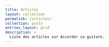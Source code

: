 ```yaml
---
title: Articles
layout: collection
permalink: /articles/
collection: posts
entries_layout: grid
description: >
  Liste des articles sur Accorder sa guitare.
---
```

